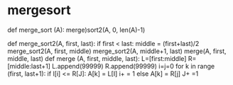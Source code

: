 # mergesort


def merge_sort (A):
    merge)sort2(A, 0, len(A)-1)

def merge_sort2(A, first, last):
    if first < last:
        middle = (first+last)/2
        merge_sort2(A, first, middle)
        merge_sort2(A, middle+1, last)
        merge(A, first, middle, last)
def merge (A, first, middle, last):
    L=[first:middle]
    R=[middle:last+1]
    L.append(99999)
    R.append(99999)
    i=j=0
    for k in range (first, last+1):
        if l[i] <= R[J]:
            A[k] = L[I]
            i+ = 1
         else
            A[k] = R[j]
            J+ =1
